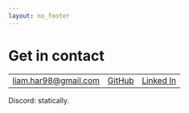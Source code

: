 ```yaml
---
layout: no_footer
---
```


# Get in contact

|             |             |             |
|:-----------:|:-----------:|:-----------:|
| [liam.har98@gmail.com](mailto:liam.har98@gmail.com) | [GitHub](https://github.com/Liam-Harrison) | [Linked In](https://www.linkedin.com/in/liam-harrison/) |

Discord: statically.
